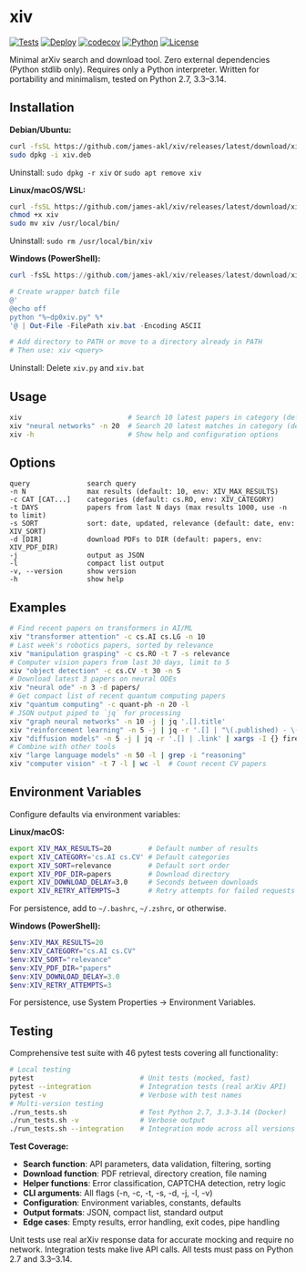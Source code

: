 # xiv

[![Tests](https://github.com/james-akl/xiv/actions/workflows/test.yml/badge.svg)](https://github.com/james-akl/xiv/actions/workflows/test.yml)
[![Deploy](https://github.com/james-akl/xiv/actions/workflows/deploy.yml/badge.svg)](https://github.com/james-akl/xiv/actions/workflows/deploy.yml)
[![codecov](https://codecov.io/gh/james-akl/xiv/branch/main/graph/badge.svg)](https://codecov.io/gh/james-akl/xiv)
[![Python](https://img.shields.io/badge/python-2.7%20%7C%203.3--3.14-blue.svg)](https://github.com/james-akl/xiv)
[![License](https://img.shields.io/badge/license-MIT-green.svg)](LICENSE)

Minimal arXiv search and download tool. Zero external dependencies (Python stdlib only). Requires only a Python interpreter. Written for portability and minimalism, tested on Python 2.7, 3.3–3.14.

## Installation

**Debian/Ubuntu:**
```bash
curl -fsSL https://github.com/james-akl/xiv/releases/latest/download/xiv.deb -o xiv.deb
sudo dpkg -i xiv.deb
```
Uninstall: `sudo dpkg -r xiv` or `sudo apt remove xiv`

**Linux/macOS/WSL:**
```bash
curl -fsSL https://github.com/james-akl/xiv/releases/latest/download/xiv -o xiv
chmod +x xiv
sudo mv xiv /usr/local/bin/
```
Uninstall: `sudo rm /usr/local/bin/xiv`

**Windows (PowerShell):**
```powershell
curl -fsSL https://github.com/james-akl/xiv/releases/latest/download/xiv -o xiv.py

# Create wrapper batch file
@'
@echo off
python "%~dp0xiv.py" %*
'@ | Out-File -FilePath xiv.bat -Encoding ASCII

# Add directory to PATH or move to a directory already in PATH
# Then use: xiv <query>
```
Uninstall: Delete `xiv.py` and `xiv.bat`

## Usage

```bash
xiv                          # Search 10 latest papers in category (default `cs.RO`)
xiv "neural networks" -n 20  # Search 20 latest matches in category (default `cs.RO`)
xiv -h                       # Show help and configuration options
```

## Options

```
query              search query
-n N               max results (default: 10, env: XIV_MAX_RESULTS)
-c CAT [CAT...]    categories (default: cs.RO, env: XIV_CATEGORY)
-t DAYS            papers from last N days (max results 1000, use -n to limit)
-s SORT            sort: date, updated, relevance (default: date, env: XIV_SORT)
-d [DIR]           download PDFs to DIR (default: papers, env: XIV_PDF_DIR)
-j                 output as JSON
-l                 compact list output
-v, --version      show version
-h                 show help
```

## Examples

```bash
# Find recent papers on transformers in AI/ML
xiv "transformer attention" -c cs.AI cs.LG -n 10
# Last week's robotics papers, sorted by relevance
xiv "manipulation grasping" -c cs.RO -t 7 -s relevance
# Computer vision papers from last 30 days, limit to 5
xiv "object detection" -c cs.CV -t 30 -n 5
# Download latest 3 papers on neural ODEs
xiv "neural ode" -n 3 -d papers/
# Get compact list of recent quantum computing papers
xiv "quantum computing" -c quant-ph -n 20 -l
# JSON output piped to `jq` for processing
xiv "graph neural networks" -n 10 -j | jq '.[].title'
xiv "reinforcement learning" -n 5 -j | jq -r '.[] | "\(.published) - \(.title)"'
xiv "diffusion models" -n 5 -j | jq -r '.[] | .link' | xargs -I {} firefox {}
# Combine with other tools
xiv "large language models" -n 50 -l | grep -i "reasoning"
xiv "computer vision" -t 7 -l | wc -l  # Count recent CV papers
```

## Environment Variables

Configure defaults via environment variables:

**Linux/macOS:**
```bash
export XIV_MAX_RESULTS=20         # Default number of results
export XIV_CATEGORY='cs.AI cs.CV' # Default categories
export XIV_SORT=relevance         # Default sort order
export XIV_PDF_DIR=papers         # Download directory
export XIV_DOWNLOAD_DELAY=3.0     # Seconds between downloads
export XIV_RETRY_ATTEMPTS=3       # Retry attempts for failed requests
```

For persistence, add to `~/.bashrc`, `~/.zshrc`, or otherwise.

**Windows (PowerShell):**
```powershell
$env:XIV_MAX_RESULTS=20
$env:XIV_CATEGORY="cs.AI cs.CV"
$env:XIV_SORT="relevance"
$env:XIV_PDF_DIR="papers"
$env:XIV_DOWNLOAD_DELAY=3.0
$env:XIV_RETRY_ATTEMPTS=3
```

For persistence, use System Properties → Environment Variables.

## Testing

Comprehensive test suite with 46 pytest tests covering all functionality:

```bash
# Local testing
pytest                          # Unit tests (mocked, fast)
pytest --integration            # Integration tests (real arXiv API)
pytest -v                       # Verbose with test names
# Multi-version testing
./run_tests.sh                  # Test Python 2.7, 3.3-3.14 (Docker)
./run_tests.sh -v               # Verbose output
./run_tests.sh --integration    # Integration mode across all versions
```

**Test Coverage:**
- **Search function**: API parameters, data validation, filtering, sorting
- **Download function**: PDF retrieval, directory creation, file naming
- **Helper functions**: Error classification, CAPTCHA detection, retry logic
- **CLI arguments**: All flags (-n, -c, -t, -s, -d, -j, -l, -v)
- **Configuration**: Environment variables, constants, defaults
- **Output formats**: JSON, compact list, standard output
- **Edge cases**: Empty results, error handling, exit codes, pipe handling

Unit tests use real arXiv response data for accurate mocking and require no network. Integration tests make live API calls. All tests must pass on Python 2.7 and 3.3–3.14.

